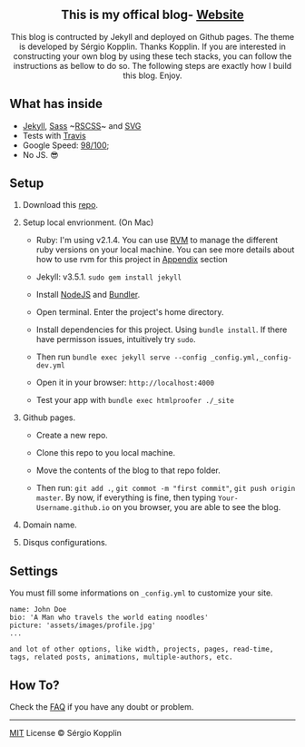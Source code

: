 <p align="center">
    <h2 align="center">This is my offical blog- <a href="http://zixing33.cc">Website</a> </h2>
</p>

<p align="center">
This blog is contructed by Jekyll and deployed on Github pages. The theme is developed by Sérgio Kopplin. Thanks Kopplin. If you are interested in constructing your own blog by using these tech stacks, you can follow the instructions as bellow to do so. The following steps are exactly how I build this blog. Enjoy.
</p>




## What has inside

- [Jekyll](https://jekyllrb.com/), [Sass](http://sass-lang.com/) ~[RSCSS](http://rscss.io/)~ and [SVG](https://www.w3.org/Graphics/SVG/)
- Tests with [Travis](https://travis-ci.org/)
- Google Speed: [98/100](https://developers.google.com/speed/pagespeed/insights/?url=http%3A%2F%2Fsergiokopplin.github.io%2Findigo%2F);
- No JS. :sunglasses:

## Setup

1. Download this [repo](https://github.com/SamuelXing/SamuelXing.github.io).

2. Setup local envrionment. (On Mac)
	- Ruby: I'm using v2.1.4. You can use [RVM](https://rvm.io/) to manage the different ruby versions on your local machine. You can see more details about how to use rvm for this project in <a href="README.md#Appendix">Appendix</a> section
	
	- Jekyll: v3.5.1. `sudo gem install jekyll`
	
	- Install [NodeJS](https://nodejs.org/) and [Bundler](http://bundler.io/).
	
	- Open terminal. Enter the project's home directory.
	
	- Install dependencies for this project. Using `bundle install`. If there have permisson issues, intuitively try `sudo`.
	
	-  Then run `bundle exec jekyll serve --config _config.yml,_config-dev.yml`
 
	- Open it in your browser: `http://localhost:4000`
	
	- Test your app with `bundle exec htmlproofer ./_site`

3. Github pages.
	- Create a new repo.
	
	- Clone this repo to you local machine.
	
	- Move the contents of the blog to that repo folder.
	
	- Then run: `git add .`, `git commot -m "first commit"`, `git push origin master`. By now, if everything is fine, then typing `Your-Username.github.io` on you browser, you are able to see the blog.

4. Domain name.
5. Disqus configurations.
	

## Settings

You must fill some informations on `_config.yml` to customize your site.

```
name: John Doe
bio: 'A Man who travels the world eating noodles'
picture: 'assets/images/profile.jpg'
...

and lot of other options, like width, projects, pages, read-time, tags, related posts, animations, multiple-authors, etc.
```

## How To?

Check the [FAQ](./FAQ.md) if you have any doubt or problem.

---

[MIT](http://kopplin.mit-license.org/) License © Sérgio Kopplin
